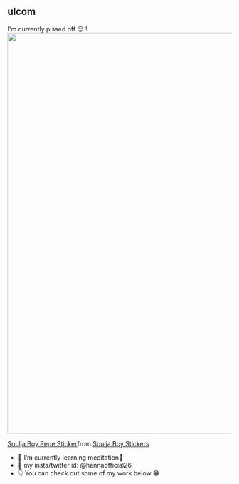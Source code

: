 ## ulcom 

I'm currently pissed off 😑
!<br>
<img src="https://tenor.com/view/soulja-boy-pepe-typing-matrix-codes-gif-13307647" width="900">
<div class="tenor-gif-embed" data-postid="13307647" data-share-method="host" data-aspect-ratio="1" data-width="100%"><a href="https://tenor.com/view/soulja-boy-pepe-typing-matrix-codes-gif-13307647">Soulja Boy Pepe Sticker</a>from <a href="https://tenor.com/search/soulja+boy-stickers">Soulja Boy Stickers</a></div> <script type="text/javascript" async src="https://tenor.com/embed.js"></script>

- 🌱 I’m currently learning meditation🥹
- 💬 my insta/twitter id: @hannaofficial26
- 👇 You can check out some of my work below 😁

<!--
**hannaofficial/hannaofficial** is a ✨ _special_ ✨ repository because its `README.md` (this file) appears on your GitHub profile.

Here are some ideas to get you started:

- 🔭 I’m currently working on ...
- 🌱 I’m currently learning ...
- 👯 I’m looking to collaborate on ...
- 🤔 I’m looking for help with ...
- 💬 Ask me about ...
- 📫 How to reach me: ...
- 😄 Pronouns: ...
- ⚡ Fun fact: ...
-->
